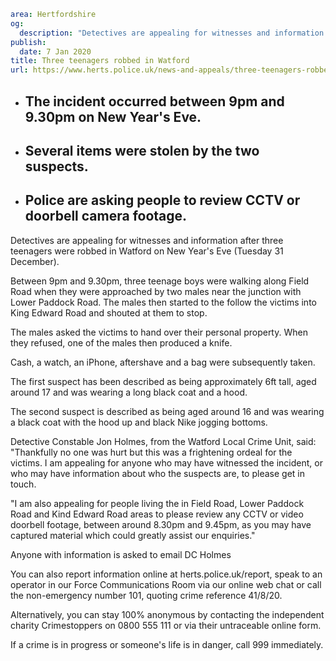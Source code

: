 ```yaml
area: Hertfordshire
og:
  description: "Detectives are appealing for witnesses and information after three teenagers were robbed in Watford on New Year\u2019s Eve (Tuesday 31 December)."
publish:
  date: 7 Jan 2020
title: Three teenagers robbed in Watford
url: https://www.herts.police.uk/news-and-appeals/three-teenagers-robbed-in-watford-1243c
```

* ## The incident occurred between 9pm and 9.30pm on New Year's Eve.

 * ## Several items were stolen by the two suspects.

 * ## Police are asking people to review CCTV or doorbell camera footage.

Detectives are appealing for witnesses and information after three teenagers were robbed in Watford on New Year's Eve (Tuesday 31 December).

Between 9pm and 9.30pm, three teenage boys were walking along Field Road when they were approached by two males near the junction with Lower Paddock Road. The males then started to the follow the victims into King Edward Road and shouted at them to stop.

The males asked the victims to hand over their personal property. When they refused, one of the males then produced a knife.

Cash, a watch, an iPhone, aftershave and a bag were subsequently taken.

The first suspect has been described as being approximately 6ft tall, aged around 17 and was wearing a long black coat and a hood.

The second suspect is described as being aged around 16 and was wearing a black coat with the hood up and black Nike jogging bottoms.

Detective Constable Jon Holmes, from the Watford Local Crime Unit, said: "Thankfully no one was hurt but this was a frightening ordeal for the victims. I am appealing for anyone who may have witnessed the incident, or who may have information about who the suspects are, to please get in touch.

"I am also appealing for people living the in Field Road, Lower Paddock Road and Kind Edward Road areas to please review any CCTV or video doorbell footage, between around 8.30pm and 9.45pm, as you may have captured material which could greatly assist our enquiries."

Anyone with information is asked to email DC Holmes

You can also report information online at herts.police.uk/report, speak to an operator in our Force Communications Room via our online web chat or call the non-emergency number 101, quoting crime reference 41/8/20.

Alternatively, you can stay 100% anonymous by contacting the independent charity Crimestoppers on 0800 555 111 or via their untraceable online form.

If a crime is in progress or someone's life is in danger, call 999 immediately.

